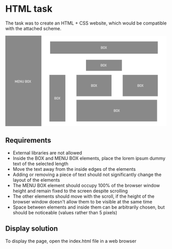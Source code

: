 # HTML task

The task was to create an HTML + CSS website, which would be compatible with the attached scheme.

![Website schema](task-html.png "Website schema")

## Requirements

- External libraries are not allowed
- Inside the BOX and MENU BOX elements, place the lorem ipsum dummy text of the selected length
- Move the text away from the inside edges of the elements
- Adding or removing a piece of text should not significantly change the layout of the elements
- The MENU BOX element should occupy 100% of the browser window height and remain fixed to the screen despite scrolling
- The other elements should move with the scroll, if the height of the browser window doesn't allow them to be visible at the same time
- Space between elements and inside them can be arbitrarily chosen, but should be noticeable (values rather than 5 pixels)

## Display solution

To display the page, open the index.html file in a web browser